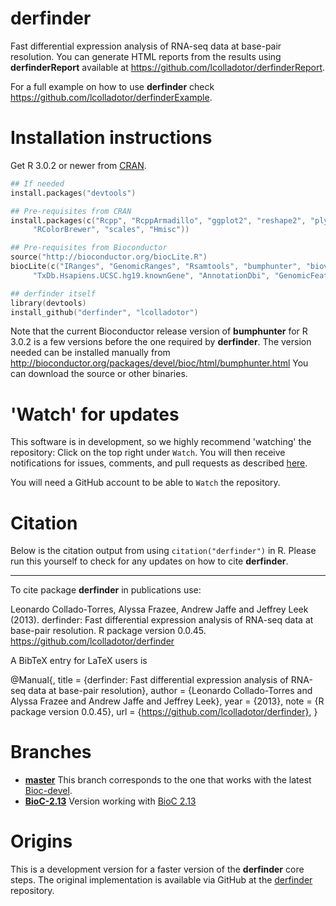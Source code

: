derfinder
==========

Fast differential expression analysis of RNA-seq data at base-pair resolution. You can generate HTML reports from the results using __derfinderReport__ available at https://github.com/lcolladotor/derfinderReport.

For a full example on how to use __derfinder__ check https://github.com/lcolladotor/derfinderExample.

# Installation instructions

Get R 3.0.2 or newer from [CRAN](http://cran.r-project.org/).

```S
## If needed
install.packages("devtools")

## Pre-requisites from CRAN
install.packages(c("Rcpp", "RcppArmadillo", "ggplot2", "reshape2", "plyr", "microbenchmark",
	 "RColorBrewer", "scales", "Hmisc"))

## Pre-requisites from Bioconductor
source("http://bioconductor.org/biocLite.R")
biocLite(c("IRanges", "GenomicRanges", "Rsamtools", "bumphunter", "biovizBase", "ggbio", "qvalue",
	 "TxDb.Hsapiens.UCSC.hg19.knownGene", "AnnotationDbi", "GenomicFeatures"))

## derfinder itself
library(devtools)
install_github("derfinder", "lcolladotor")
```

Note that the current Bioconductor release version of __bumphunter__ for R 3.0.2 is a few versions before the one required by __derfinder__. The version needed can be installed manually from http://bioconductor.org/packages/devel/bioc/html/bumphunter.html You can download the source or other binaries.

# 'Watch' for updates

This software is in development, so we highly recommend 'watching' the repository: Click on the top right under `Watch`. You will then receive notifications for issues, comments, and pull requests as described [here](https://help.github.com/articles/notifications).

You will need a GitHub account to be able to `Watch` the repository.

# Citation

Below is the citation output from using `citation("derfinder")` in R. Please run this yourself to check for any updates on how to cite __derfinder__.

---

To cite package __derfinder__ in publications use:

Leonardo Collado-Torres, Alyssa Frazee, Andrew Jaffe and Jeffrey Leek (2013). derfinder: Fast differential expression analysis of RNA-seq data at base-pair resolution. R package version 0.0.45. https://github.com/lcolladotor/derfinder

A BibTeX entry for LaTeX users is

@Manual{, title = {derfinder: Fast differential expression analysis of RNA-seq data at base-pair resolution}, author = {Leonardo Collado-Torres and Alyssa Frazee and Andrew Jaffe and Jeffrey Leek}, year = {2013}, note = {R package version 0.0.45}, url = {https://github.com/lcolladotor/derfinder}, }


# Branches

* [__master__](https://github.com/lcolladotor/derfinder/tree/master) This branch corresponds to the one that works with the latest [Bioc-devel](http://master.bioconductor.org/packages/devel).
* [__BioC-2.13__](https://github.com/lcolladotor/derfinder/tree/BioC-2.13) Version working with [BioC 2.13](http://master.bioconductor.org/packages/2.13)

# Origins

This is a development version for a faster version of the __derfinder__ core steps. The original implementation is available via GitHub at the [derfinder](https://github.com/alyssafrazee/derfinder) repository.

